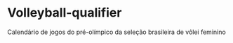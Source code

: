 # Volleyball-qualifier
Calendário de jogos do pré-olímpico da seleção brasileira de vôlei feminino 
